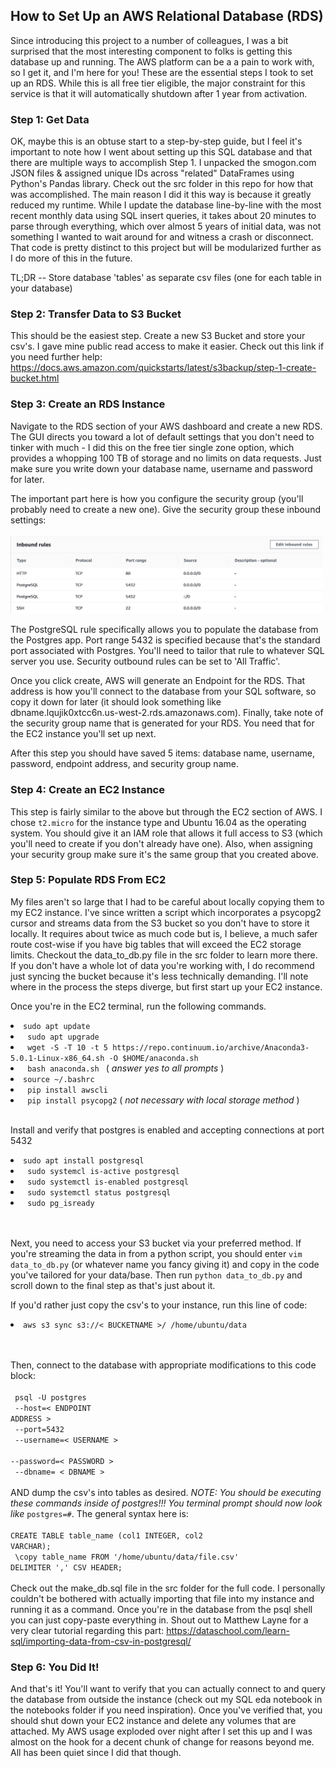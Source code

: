 ## How to Set Up an AWS Relational Database (RDS)

Since introducing this project to a number of colleagues, I was a bit surprised that the most interesting component to folks is getting this database up and running. The AWS platform can be a a pain to work with, so I get it, and I'm here for you! These are the essential steps I took to set up an RDS. While this is all free tier eligible, the major constraint for this service is that it will automatically shutdown after 1 year from activation.

### Step 1: Get Data

OK, maybe this is an obtuse start to a step-by-step guide, but I feel it's important to note how I went about setting up this SQL database and that there are multiple ways to accomplish Step 1. I unpacked the smogon.com JSON files & assigned unique IDs across "related" DataFrames using Python's Pandas library. Check out the src folder in this repo for how that was accomplished. The main reason I did it this way is because it greatly reduced my runtime. While I update the database line-by-line with the most recent monthly data using SQL insert queries, it takes about 20 minutes to parse through everything, which over almost 5 years of initial data, was not something I wanted to wait around for and witness a crash or disconnect. That code is pretty distinct to this project but will be modularized further as I do more of this in the future.

TL;DR -- Store database 'tables' as separate csv files (one for each table in your database) 

### Step 2: Transfer Data to S3 Bucket

This should be the easiest step. Create a new S3 Bucket and store your csv's. I gave mine public read access to make it easier. Check out this link if you need further help:
https://docs.aws.amazon.com/quickstarts/latest/s3backup/step-1-create-bucket.html

### Step 3: Create an RDS Instance

Navigate to the RDS section of your AWS dashboard and create a new RDS. The GUI directs you toward a lot of default settings that you don't need to tinker with much - I did this on the free tier single zone option, which provides a whopping 100 TB of storage and no limits on data requests. Just make sure you write down your database name, username and password for later. 

The important part here is how you configure the security group (you'll probably need to create a new one). Give the security group these inbound settings: <br><br>
<img src='https://raw.githubusercontent.com/isaac-campbell-smith/Pokestars/master/figures/RDS%20Security%20Settings.png' width='500'><br>

The PostgreSQL rule specifically allows you to populate the database from the Postgres app. Port range 5432 is specified because that's the standard port associated with Postgres. You'll need to tailor that rule to whatever SQL server you use. Security outbound rules can be set to 'All Traffic'. 

Once you click create, AWS will generate an Endpoint for the RDS. That address is how you'll connect to the database from your SQL software, so copy it down for later (it should look something like dbname.lqujik0xtcc6n.us-west-2.rds.amazonaws.com). Finally, take note of the security group name that is generated for your RDS. You need that for the EC2 instance you'll set up next. 

After this step you should have saved 5 items: database name, username, password, endpoint address, and security group name. 

### Step 4: Create an EC2 Instance

This step is fairly similar to the above but through the EC2 section of AWS. I chose `t2.micro` for the instance type and Ubuntu 16.04 as the operating system. You should give it an IAM role that allows it full access to S3 (which you'll need to create if you don't already have one). Also, when assigning your security group make sure it's the same group that you created above.

### Step 5: Populate RDS From EC2

My files aren't so large that I had to be careful about locally copying them to my EC2 instance. I've since written a script which incorporates a psycopg2 cursor and streams data from the S3 bucket so you don't have to store it locally. It requires about twice as much code but is, I believe, a much safer route cost-wise if you have big tables that will exceed the EC2 storage limits. Checkout the data_to_db.py file in the src folder to learn more there. If you don't have a whole lot of data you're working with, I do recommend just syncing the bucket because it's less technically demanding. I'll note where in the process the steps diverge, but first start up your EC2 instance.

Once you're in the EC2 terminal, run the following commands.<br>

<li> <code>sudo apt update
<li> sudo apt upgrade
<li> wget -S -T 10 -t 5 https://repo.continuum.io/archive/Anaconda3-5.0.1-Linux-x86_64.sh -O $HOME/anaconda.sh
<li> bash anaconda.sh </code> (<i> answer yes to all prompts </i>)

<li> <code>source ~/.bashrc
<li> pip install awscli 
<li> pip install psycopg2</code> (<i> not necessary with local storage method </i>)
</code><br><br>

Install and verify that postgres is enabled and accepting connections at port 5432
<li> <code>sudo apt install postgresql
<li> sudo systemcl is-active postgresql
<li> sudo systemctl is-enabled postgresql
<li> sudo systemctl status postgresql
<li> sudo pg_isready
</code><br><br>

Next, you need to access your S3 bucket via your preferred method. If you're streaming the data in from a python script, you should enter `vim data_to_db.py` (or whatever name you fancy giving it) and copy in the code you've tailored for your data/base. Then run `python data_to_db.py` and scroll down to the final step as that's just about it.

If you'd rather just copy the csv's to your instance, run this line of code:
<li> <code>aws s3 sync s3://< BUCKETNAME >/ /home/ubuntu/data
</code><br><br>

Then, connect to the database with appropriate modifications to this code block:<br><br>
<code>
psql -U postgres <br>
   --host=< ENDPOINT ADDRESS > <br>
   --port=5432 <br>
   --username=< USERNAME > <br>
   --password=< PASSWORD > <br>
   --dbname= < DBNAME >
</code>
<br><br>
AND dump the csv's into tables as desired. <i> NOTE: You should be executing these commands inside of postgres!!! You terminal prompt should now look like </i> `postgres=#`. The general syntax here is: <br><br>
<code>CREATE TABLE table_name (col1 INTEGER, col2 VARCHAR);<br>
\copy table_name FROM '/home/ubuntu/data/file.csv' DELIMITER ',' CSV HEADER;</code><br><br>
Check out the make_db.sql file in the src folder for the full code. I personally couldn't be bothered with actually importing that file into my instance and running it as a command. Once you're in the database from the psql shell you can just copy-paste everything in. Shout out to Matthew Layne for a very clear tutorial regarding this part:
https://dataschool.com/learn-sql/importing-data-from-csv-in-postgresql/

### Step 6: You Did It!

And that's it! You'll want to verify that you can actually connect to and query the database from outside the instance (check out my SQL eda notebook in the notebooks folder if you need inspiration). Once you've verified that, you should shut down your EC2 instance and delete any volumes that are attached. My AWS usage exploded over night after I set this up and I was almost on the hook for a decent chunk of change for reasons beyond me. All has been quiet since I did that though.